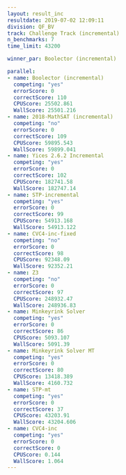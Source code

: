 ```yaml
---
layout: result_inc
resultdate: 2019-07-02 12:09:11
division: QF_BV
track: Challenge Track (incremental)
n_benchmarks: 7
time_limit: 43200

winner_par: Boolector (incremental)

parallel:
- name: Boolector (incremental)
  competing: "yes"
  errorScore: 0
  correctScore: 110
  CPUScore: 25502.861
  WallScore: 25501.216
- name: 2018-MathSAT (incremental)
  competing: "no"
  errorScore: 0
  correctScore: 109
  CPUScore: 59895.543
  WallScore: 59899.041
- name: Yices 2.6.2 Incremental
  competing: "yes"
  errorScore: 0
  correctScore: 102
  CPUScore: 182741.58
  WallScore: 182747.14
- name: STP-incremental
  competing: "yes"
  errorScore: 0
  correctScore: 99
  CPUScore: 54913.168
  WallScore: 54913.122
- name: CVC4-inc-fixed
  competing: "no"
  errorScore: 0
  correctScore: 98
  CPUScore: 92348.09
  WallScore: 92352.21
- name: Z3
  competing: "no"
  errorScore: 0
  correctScore: 97
  CPUScore: 248932.47
  WallScore: 248936.83
- name: Minkeyrink Solver
  competing: "yes"
  errorScore: 0
  correctScore: 86
  CPUScore: 5093.107
  WallScore: 5091.39
- name: Minkeyrink Solver MT
  competing: "yes"
  errorScore: 0
  correctScore: 80
  CPUScore: 13418.389
  WallScore: 4160.732
- name: STP-mt
  competing: "yes"
  errorScore: 0
  correctScore: 37
  CPUScore: 43203.91
  WallScore: 43204.606
- name: CVC4-inc
  competing: "yes"
  errorScore: 0
  correctScore: 0
  CPUScore: 0.144
  WallScore: 1.064
---
```

